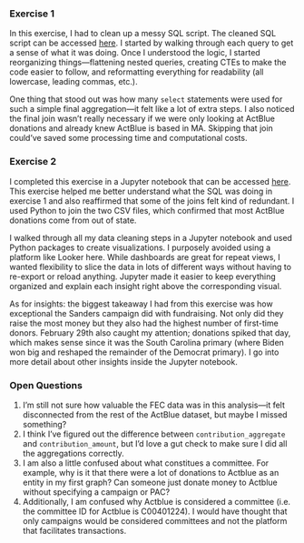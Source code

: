 ### Exercise 1
In this exercise, I had to clean up a messy SQL script. The cleaned SQL script can be accessed [here](https://github.com/jaredbach/actblue-data-analyst/blob/main/sql-refinement.sql). I started by walking through each query to get a sense of what it was doing. Once I understood the logic, I started reorganizing things—flattening nested queries, creating CTEs to make the code easier to follow, and reformatting everything for readability (all lowercase, leading commas, etc.).

One thing that stood out was how many `select` statements were used for such a simple final aggregation—it felt like a lot of extra steps. I also noticed the final join wasn’t really necessary if we were only looking at ActBlue donations and already knew ActBlue is based in MA. Skipping that join could’ve saved some processing time and computational costs.

### Exercise 2  
I completed this exercise in a Jupyter notebook that can be accessed [here](https://github.com/jaredbach/actblue-data-analyst/blob/main/Exercise%202.ipynb). This exercise helped me better understand what the SQL was doing in exercise 1 and also reaffirmed that some of the joins felt kind of redundant. I used Python to join the two CSV files, which confirmed that most ActBlue donations come from out of state.

I walked through all my data cleaning steps in a Jupyter notebook and used Python packages to create visualizations. I purposely avoided using a platform like Looker here. While dashboards are great for repeat views, I wanted flexibility to slice the data in lots of different ways without having to re-export or reload anything. Jupyter made it easier to keep everything organized and explain each insight right above the corresponding visual.

As for insights: the biggest takeaway I had from this exercise was how exceptional the Sanders campaign did with fundraising. Not only did they raise the most money but they also had the highest number of first-time donors. February 29th also caught my attention; donations spiked that day, which makes sense since it was the South Carolina primary (where Biden won big and reshaped the remainder of the Democrat primary). I go into more detail about other insights inside the Jupyter notebook.

### Open Questions
1. I’m still not sure how valuable the FEC data was in this analysis—it felt disconnected from the rest of the ActBlue dataset, but maybe I missed something?
2. I think I’ve figured out the difference between `contribution_aggregate` and `contribution_amount`, but I’d love a gut check to make sure I did all the aggregations correctly.
3. I am also a little confused about what constitues a committee. For example, why is it that there were a lot of donations to Actblue as an entity in my first graph? Can someone just donate money to Actblue without specifying a campaign or PAC?
4. Additionally, I am confused why Actblue is considered a committee (i.e. the committee ID for Actblue is C00401224). I would have thought that only campaigns would be considered committees and not the platform that facilitates transactions.

